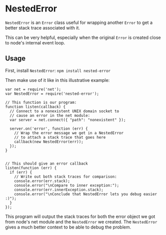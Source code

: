 NestedError
===========

`NestedError` is an `Error` class useful for wrapping another `Error` to get a
better stack trace associated with it.

This can be very helpful, especially when the original `Error` is created
close to node's internal event loop.


Usage
-----

First, install `NestedError`: `npm install nested-error`

Then make use of it like in this illustrative example:

    var net = require('net');
    var NestedError = require('nested-error');

    // This function is our program:
    function listen(callback) {
      // Connect to a nonexistent UNIX domain socket to
      // cause an error in the net module:
      var server = net.connect({ "path": "nonexistent" });

      server.on('error', function (err) {
        // Wrap the error message we get in a NestedError
        // to attach a stack trace that goes here
        callback(new NestedError(err));
      });
    }


    // This should give an error callback
    listen(function (err) {
      if (err) {
        // Write out both stack traces for comparison:
        console.error(err.stack);
        console.error("\nCompare to inner exception:");
        console.error(err.innerException.stack);
        console.error("\nConclude that NestedError lets you debug easier :)");
      }
    });

This program will output the stack traces for both the error object we got
from node's net module and the `NestedError` we created. The `NestedError`
gives a much better context to be able to debug the problem.
